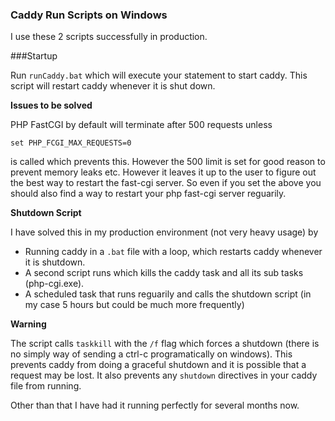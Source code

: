 ### Caddy Run Scripts on Windows

I use these 2 scripts successfully in production.

###Startup

Run `runCaddy.bat` which will execute your statement to start caddy.  This script will restart caddy whenever it is shut down.

**Issues to be solved**

PHP FastCGI by default will terminate after 500 requests unless 

    set PHP_FCGI_MAX_REQUESTS=0

is called which prevents this.  However the 500 limit is set for good reason to prevent memory leaks etc.  However it leaves it up to the user to figure out the best way to restart the fast-cgi server.  So even if you set the above you should also find a way to restart your php fast-cgi server reguarily.

**Shutdown Script**

I have solved this in my production environment (not very heavy usage) by 

- Running caddy in a `.bat` file with a loop, which restarts caddy whenever it is shutdown. 
- A second script runs which kills the caddy task and all its sub tasks (php-cgi.exe).
- A scheduled task that runs reguarily and calls the shutdown script (in my case 5 hours but could be much more frequently)


**Warning**

The script calls `taskkill` with the `/f` flag which forces a shutdown (there is no simply way of sending a ctrl-c programatically on windows).  This prevents caddy from doing a graceful shutdown and it is possible that a request may be lost.  It also prevents any `shutdown` directives in your caddy file from running.  

Other than that I have had it running perfectly for several months now.

